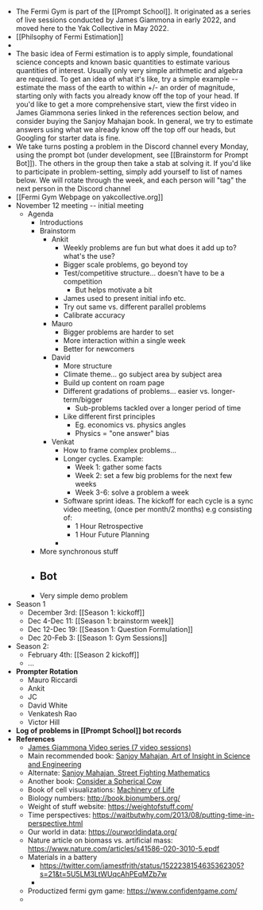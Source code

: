 - The Fermi Gym is part of the [[Prompt School]]. It originated as a series of live sessions conducted by James Giammona in early 2022, and moved here to the Yak Collective in May 2022.
- [[Philsophy of Fermi Estimation]]
- 
- The basic idea of Fermi estimation is to apply simple, foundational science concepts and known basic quantities to estimate various quantities of interest. Usually only very simple arithmetic and algebra are required. To get an idea of what it's like, try a simple example -- estimate the mass of the earth to within +/- an order of magnitude, starting only with facts you already know off the top of your head. If you'd like to get a more comprehensive start, view the first video in James Giammona series linked in the references section below, and consider buying the Sanjoy Mahajan book. In general, we try to estimate answers using what we already know off the top off our heads, but Googling for starter data is fine. 
- We take turns posting a problem in the Discord channel every Monday, using the prompt bot (under development, see [[Brainstorm for Prompt Bot]]). The others in the group then take a stab at solving it. If you'd like to participate in problem-setting, simply add yourself to list of names below.  We will rotate through the week, and each person will "tag" the next person in the Discord channel
- [[Fermi Gym Webpage on yakcollective.org]]
- November 12 meeting -- initial meeting
    - Agenda
        - Introductions
        - Brainstorm
            - Ankit
                - Weekly problems are fun but what does it add up to? what's the use?
                - Bigger scale problems, go beyond toy
                - Test/competitive structure... doesn't have to be a competition
                    - But helps motivate a bit
                - James used to present initial info etc.
                - Try out same vs. different parallel problems
                - Calibrate accuracy
            - Mauro
                - Bigger problems are harder to set
                - More interaction within a single week
                - Better for newcomers
            - David
                - More structure
                - Climate theme... go subject area by subject area
                - Build up content on roam page
                - Different gradations of problems... easier vs. longer-term/bigger
                    - Sub-problems tackled over a longer period of time
                - Like different first principles
                    - Eg. economics vs. physics angles
                    - Physics = "one answer" bias
            - Venkat
                - How to frame complex problems... 
                - Longer cycles. Example:
                    - Week 1: gather some facts
                    - Week 2: set a few big problems for the next few weeks
                    - Week 3-6: solve a problem a week 
                - Software sprint ideas. The kickoff for each cycle is a sync video meeting, (once per month/2 months) e.g consisting of:
                    - 1 Hour Retrospective
                    - 1 Hour Future Planning
                - 
        - More synchronous stuff
        - Bot
            - 
        - Very simple demo problem
- Season 1
    - December 3rd: [[Season 1: kickoff]]
    - Dec 4-Dec 11: [[Season 1: brainstorm week]]
    - Dec 12-Dec 19: [[Season 1: Question Formulation]]
    - Dec 20-Feb 3: [[Season 1: Gym Sessions]]
- Season 2:
    - February 4th: [[Season 2 kickoff]] 
    - ...
- **Prompter Rotation**
    - Mauro Riccardi
    - Ankit
    - JC
    - David White
    - Venkatesh Rao
    - Victor Hill
- **Log of problems in [[Prompt School]] bot records**
- **References**
    - [James Giammona Video series (7 video sessions)](https://www.youtube.com/results?search_query=james+giammona)
    - Main recommended book: [Sanjoy Mahajan, Art of Insight in Science and Engineering](https://www.amazon.com/Art-Insight-Science-Engineering-Complexity/dp/0262526549/)
    - Alternate: [Sanjoy Mahajan, Street Fighting Mathematics](https://www.amazon.com/Street-Fighting-Mathematics-Educated-Guessing-Opportunistic/dp/026251429X/)
    - Another book: [Consider a Spherical Cow](https://www.amazon.com/Consider-Spherical-Cow-Environmental-Problem/dp/093570258X)
    - Book of cell visualizations: [Machinery of Life](https://ccsb.scripps.edu/goodsell/machinery-of-life/)
    - Biology numbers: http://book.bionumbers.org/
    - Weight of stuff website: https://weightofstuff.com/
    - Time perspectives: https://waitbutwhy.com/2013/08/putting-time-in-perspective.html
    - Our world in data: https://ourworldindata.org/
    - Nature article on biomass vs. artificial mass: https://www.nature.com/articles/s41586-020-3010-5.epdf
    - Materials in a battery 
        - https://twitter.com/jamestfrith/status/1522238154635362305?s=21&t=5U5LM3LtWUqcAhPEqMZb7w
        - 
    - Productized fermi gym game: https://www.confidentgame.com/
    - 
